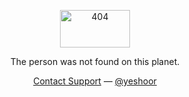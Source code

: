 <div align="center">
  <p><img width="112" height="60" alt="404" src="https://user-images.githubusercontent.com/5457539/102688484-49492980-423a-11eb-93d4-d917655f3c40.png"></p>
  <p>The person was not found on this planet.</p>
  <p>
    <a href="https://instagram.com/yeshoor">Contact Support</a>
    —
    <a href="https://twitter.com/yeshoor">@yeshoor</a>
  </p>
</div>
